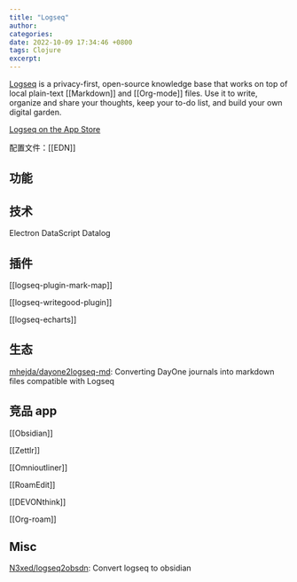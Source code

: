 ```yaml
---
title: "Logseq"
author: 
categories: 
date: 2022-10-09 17:34:46 +0800
tags: Clojure
excerpt: 
---
```



[Logseq](https://logseq.com/) is a privacy-first, open-source knowledge base that works on top of local plain-text [[Markdown]] and [[Org-mode]] files. Use it to write, organize and share your thoughts, keep your to-do list, and build your own digital garden.

[Logseq on the App Store](https://apps.apple.com/us/app/logseq/id1601013908)

配置文件：[[EDN]]

## 功能




## 技术

Electron
DataScript
Datalog



## 插件

[[logseq-plugin-mark-map]]

[[logseq-writegood-plugin]]

[[logseq-echarts]]

## 生态

[mhejda/dayone2logseq-md](https://github.com/mhejda/dayone2logseq-md): Converting DayOne journals into markdown files compatible with Logseq



## 竞品 app

[[Obsidian]]

[[Zettlr]]

[[Omnioutliner]]

[[RoamEdit]]

[[DEVONthink]]

[[Org-roam]]


## Misc

[N3xed/logseq2obsdn](https://github.com/N3xed/logseq2obsdn): Convert logseq to obsidian



